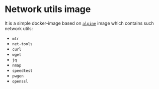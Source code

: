 # Network utils image

It is a simple docker-image based on [`alpine`][1] image which contains such network utils:

- `mtr`
- `net-tools`
- `curl`
- `wget`
- `jq`
- `nmap`
- `speedtest`
- `pwgen`
- `openssl`

[1]: https://hub.docker.com/_/alpine/
